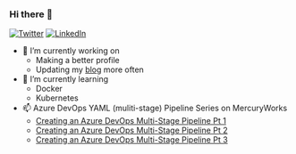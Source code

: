 ### Hi there :slightly_smiling_face:

[![Twitter](https://img.shields.io/badge/@cashewshideout-%231DA1F2.svg?style=for-the-badge&logo=Twitter&logoColor=white)](https://twitter.com/cashewshideout)
[![LinkedIn](https://img.shields.io/badge/linkedin-%230077B5.svg?style=for-the-badge&logo=linkedin&logoColor=white)](https://www.linkedin.com/in/susanw1019/)

- 🔭 I’m currently working on 
  - Making a better profile
  - Updating my [blog](https:/www.cashewshideout.com) more often
- 🌱 I’m currently learning
  - Docker
  - Kubernetes
- 📫 Azure DevOps YAML (muliti-stage) Pipeline Series on MercuryWorks
  - [Creating an Azure DevOps Multi-Stage Pipeline Pt 1](https://www.mercuryworks.com/blog/creating-a-multi-stage-pipeline-in-azure-devops/)
  - [Creating an Azure DevOps Multi-Stage Pipeline Pt 2](https://www.mercuryworks.com/blog/multistage-pipeline-azure-devops-pt2/)
  - [Creating an Azure DevOps Multi-Stage Pipeline Pt 3](https://www.mercuryworks.com/blog/azure-devops-multi-stage-pipelines-part-3/)

<!--
**cashewshideout/cashewshideout** is a ✨ _special_ ✨ repository because its `README.md` (this file) appears on your GitHub profile.

Here are some ideas to get you started:

- 🔭 I’m currently working on ...
- 🌱 I’m currently learning ...
- 👯 I’m looking to collaborate on ...
- 🤔 I’m looking for help with ...
- 💬 Ask me about ...
- 📫 How to reach me: ...
- 😄 Pronouns: ...
- ⚡ Fun fact: ...
-->
